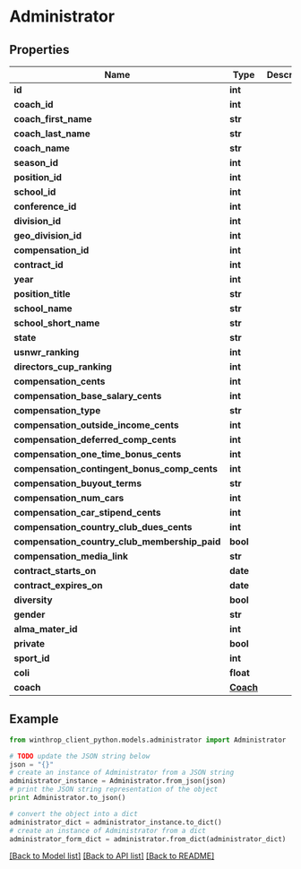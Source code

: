 # Administrator


## Properties

Name | Type | Description | Notes
------------ | ------------- | ------------- | -------------
**id** | **int** |  | [optional] 
**coach_id** | **int** |  | [optional] 
**coach_first_name** | **str** |  | [optional] 
**coach_last_name** | **str** |  | [optional] 
**coach_name** | **str** |  | [optional] 
**season_id** | **int** |  | [optional] 
**position_id** | **int** |  | [optional] 
**school_id** | **int** |  | [optional] 
**conference_id** | **int** |  | [optional] 
**division_id** | **int** |  | [optional] 
**geo_division_id** | **int** |  | [optional] 
**compensation_id** | **int** |  | [optional] 
**contract_id** | **int** |  | [optional] 
**year** | **int** |  | [optional] 
**position_title** | **str** |  | [optional] 
**school_name** | **str** |  | [optional] 
**school_short_name** | **str** |  | [optional] 
**state** | **str** |  | [optional] 
**usnwr_ranking** | **int** |  | [optional] 
**directors_cup_ranking** | **int** |  | [optional] 
**compensation_cents** | **int** |  | [optional] 
**compensation_base_salary_cents** | **int** |  | [optional] 
**compensation_type** | **str** |  | [optional] 
**compensation_outside_income_cents** | **int** |  | [optional] 
**compensation_deferred_comp_cents** | **int** |  | [optional] 
**compensation_one_time_bonus_cents** | **int** |  | [optional] 
**compensation_contingent_bonus_comp_cents** | **int** |  | [optional] 
**compensation_buyout_terms** | **str** |  | [optional] 
**compensation_num_cars** | **int** |  | [optional] 
**compensation_car_stipend_cents** | **int** |  | [optional] 
**compensation_country_club_dues_cents** | **int** |  | [optional] 
**compensation_country_club_membership_paid** | **bool** |  | [optional] 
**compensation_media_link** | **str** |  | [optional] 
**contract_starts_on** | **date** |  | [optional] 
**contract_expires_on** | **date** |  | [optional] 
**diversity** | **bool** |  | [optional] 
**gender** | **str** |  | [optional] 
**alma_mater_id** | **int** |  | [optional] 
**private** | **bool** |  | [optional] 
**sport_id** | **int** |  | [optional] 
**coli** | **float** |  | [optional] 
**coach** | [**Coach**](Coach.md) |  | [optional] 

## Example

```python
from winthrop_client_python.models.administrator import Administrator

# TODO update the JSON string below
json = "{}"
# create an instance of Administrator from a JSON string
administrator_instance = Administrator.from_json(json)
# print the JSON string representation of the object
print Administrator.to_json()

# convert the object into a dict
administrator_dict = administrator_instance.to_dict()
# create an instance of Administrator from a dict
administrator_form_dict = administrator.from_dict(administrator_dict)
```
[[Back to Model list]](../README.md#documentation-for-models) [[Back to API list]](../README.md#documentation-for-api-endpoints) [[Back to README]](../README.md)



